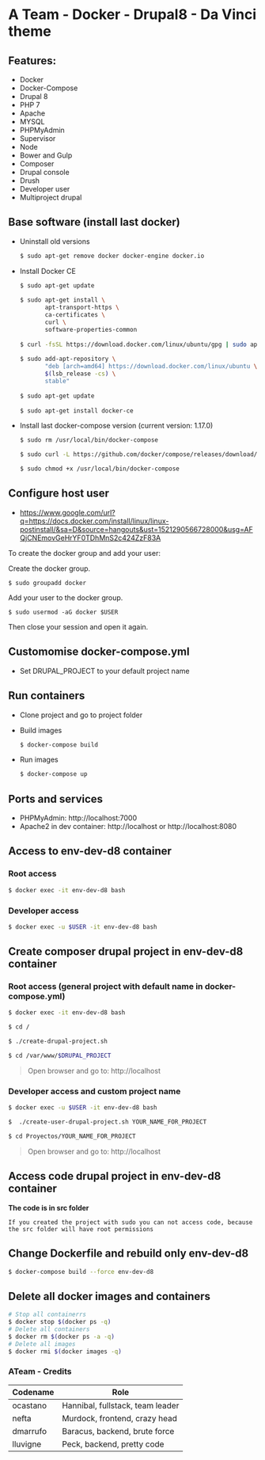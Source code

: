 # A Team - Docker - Drupal8 - Da Vinci theme

## Features:
  - Docker
  - Docker-Compose
  - Drupal 8
  - PHP 7
  - Apache
  - MYSQL
  - PHPMyAdmin
  - Supervisor
  - Node
  - Bower and Gulp
  - Composer
  - Drupal console
  - Drush
  - Developer user
  - Multiproject drupal

## Base software (install last docker)
  
- Uninstall old versions 
  ```sh
  $ sudo apt-get remove docker docker-engine docker.io
  ```
  
- Install Docker CE
  ```sh
  $ sudo apt-get update
        
  $ sudo apt-get install \
         apt-transport-https \
         ca-certificates \
         curl \
         software-properties-common
            
  $ curl -fsSL https://download.docker.com/linux/ubuntu/gpg | sudo apt-key add -
        
  $ sudo add-apt-repository \
         "deb [arch=amd64] https://download.docker.com/linux/ubuntu \
         $(lsb_release -cs) \
         stable"
   
  $ sudo apt-get update
        
  $ sudo apt-get install docker-ce
  ```

- Install last docker-compose version (current version: 1.17.0)
  ```sh
  $ sudo rm /usr/local/bin/docker-compose

  $ sudo curl -L https://github.com/docker/compose/releases/download/1.17.0/docker-compose-`uname -s`-`uname -m` -o /usr/local/bin/docker-compose

  $ sudo chmod +x /usr/local/bin/docker-compose
  ```
## Configure host user
- https://www.google.com/url?q=https://docs.docker.com/install/linux/linux-postinstall/&sa=D&source=hangouts&ust=1521290566728000&usg=AFQjCNEmovGeHrYF0TDhMnS2c424ZzF83A

To create the docker group and add your user:

Create the docker group.

```$ sudo groupadd docker```

Add your user to the docker group.

```$ sudo usermod -aG docker $USER```

Then close your session and open it again.

## Customomise docker-compose.yml
- Set DRUPAL_PROJECT to your default project name

## Run containers

- Clone project and go to project folder 

- Build images
  ```sh
  $ docker-compose build
  ```

- Run images
  ```sh
  $ docker-compose up
  ```

## Ports and services

- PHPMyAdmin: http://localhost:7000
- Apache2 in dev container: http://localhost or http://localhost:8080


## Access to env-dev-d8 container

### Root access
    
```sh
$ docker exec -it env-dev-d8 bash
```

### Developer access

```sh
$ docker exec -u $USER -it env-dev-d8 bash
```

## Create composer drupal project in env-dev-d8 container

### Root access (general project with default name in docker-compose.yml)
    
```sh
$ docker exec -it env-dev-d8 bash

$ cd /

$ ./create-drupal-project.sh

$ cd /var/www/$DRUPAL_PROJECT
```

> Open browser and go to: http://localhost


### Developer access and custom project name

```sh
$ docker exec -u $USER -it env-dev-d8 bash

$  ./create-user-drupal-project.sh YOUR_NAME_FOR_PROJECT

$ cd Proyectos/YOUR_NAME_FOR_PROJECT
```

> Open browser and go to: http://localhost


## Access code drupal project in env-dev-d8 container

**The code is in src folder**

`If you created the project with sudo you can not access code, because the src folder will have root permissions`

## Change Dockerfile and rebuild only env-dev-d8

```sh
$ docker-compose build --force env-dev-d8
```

## Delete all docker images and containers

```sh
# Stop all containerrs
$ docker stop $(docker ps -q)
# Delete all containers
$ docker rm $(docker ps -a -q)
# Delete all images
$ docker rmi $(docker images -q)
```


### ATeam - Credits

| Codename | Role |
| ------   | ------ |
| ocastano | Hannibal, fullstack, team leader |
| nefta    | Murdock, frontend, crazy head    |
| dmarrufo | Baracus, backend, brute force    |
| lluvigne | Peck, backend, pretty code       |
